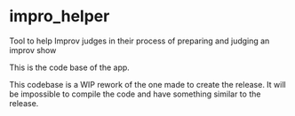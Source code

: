 # impro_helper

Tool to help Improv judges in their process of preparing and judging an improv show

This is the code base of the app.

This codebase is a WIP rework of the one made to create the release. It will be impossible to compile the code and have something similar to the release.
